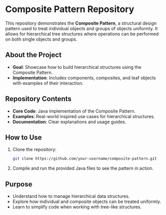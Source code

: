 # Composite Pattern Repository

This repository demonstrates the **Composite Pattern**, a structural design pattern used to treat individual objects and groups of objects uniformly. It allows for hierarchical tree structures where operations can be performed on both single objects and groups.

## About the Project
- **Goal**: Showcase how to build hierarchical structures using the Composite Pattern.
- **Implementation**: Includes components, composites, and leaf objects with examples of their interaction.

## Repository Contents
- **Core Code**: Java implementation of the Composite Pattern.
- **Examples**: Real-world inspired use cases for hierarchical structures.
- **Documentation**: Clear explanations and usage guides.

## How to Use
1. Clone the repository:
   ```bash
   git clone https://github.com/your-username/composite-pattern.git
   ```
2. Compile and run the provided Java files to see the pattern in action.

## Purpose
- Understand how to manage hierarchical data structures.
- Explore how individual and composite objects can be treated uniformly.
- Learn to simplify code when working with tree-like structures.

